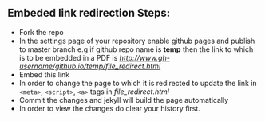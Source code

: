 ## Embeded link redirection Steps:

- Fork the repo
- In the settings page of your repository enable github pages and publish to master branch e.g if github repo name is **temp** then the
link to which is to be embedded in a PDF is *http://www.gh-username/github.io/temp/file_redirect.html*
- Embed this link
- In order to change the page to which it is redirected to update the link in `<meta>`, `<script>`, `<a>` tags in *file_redirect.html*
- Commit the changes and jekyll will build the page automatically
- In order to view the changes do clear your history first.

